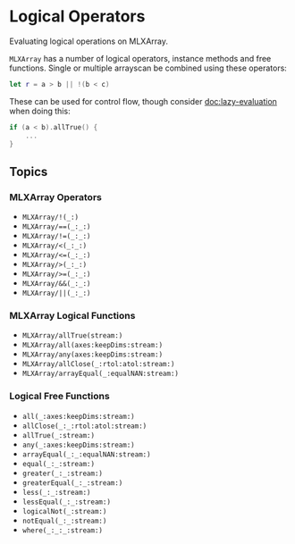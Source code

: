 # Logical Operators

Evaluating logical operations on MLXArray.

``MLXArray`` has a number of logical operators, instance methods and free functions.  Single or
multiple arrayscan be combined using these operators:

```swift
let r = a > b || !(b < c)
```

These can be used for control flow, though consider <doc:lazy-evaluation> when doing this:

```swift
if (a < b).allTrue() {
    ...
}
```

## Topics

### MLXArray Operators

- ``MLXArray/!(_:)``
- ``MLXArray/==(_:_:)``
- ``MLXArray/!=(_:_:)``
- ``MLXArray/<(_:_:)``
- ``MLXArray/<=(_:_:)``
- ``MLXArray/>(_:_:)``
- ``MLXArray/>=(_:_:)``
- ``MLXArray/&&(_:_:)``
- ``MLXArray/||(_:_:)``

### MLXArray Logical Functions

- ``MLXArray/allTrue(stream:)``
- ``MLXArray/all(axes:keepDims:stream:)``
- ``MLXArray/any(axes:keepDims:stream:)``
- ``MLXArray/allClose(_:rtol:atol:stream:)``
- ``MLXArray/arrayEqual(_:equalNAN:stream:)``

### Logical Free Functions

- ``all(_:axes:keepDims:stream:)``
- ``allClose(_:_:rtol:atol:stream:)``
- ``allTrue(_:stream:)``
- ``any(_:axes:keepDims:stream:)``
- ``arrayEqual(_:_:equalNAN:stream:)``
- ``equal(_:_:stream:)``
- ``greater(_:_:stream:)``
- ``greaterEqual(_:_:stream:)``
- ``less(_:_:stream:)``
- ``lessEqual(_:_:stream:)``
- ``logicalNot(_:stream:)``
- ``notEqual(_:_:stream:)``
- ``where(_:_:_:stream:)``

